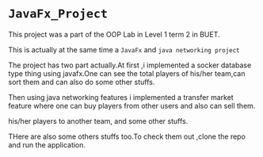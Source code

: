 # `JavaFx_Project`
This project was a part of the OOP Lab in Level 1 term 2 in BUET.

This is actually at the same time a `JavaFx` and `java networking project`

The project has two part actually.At first ,i implemented a socker database type thing using javafx.One can see the total players of his/her team,can sort them
and can also do some other stuffs.

Then using java networking features i  implemented a transfer market feature where one can buy players from other users and also can sell them. 

his/her players to another team, and some other stuffs.

THere are also some others stuffs too.To check them out ,clone the repo and run the application. 
